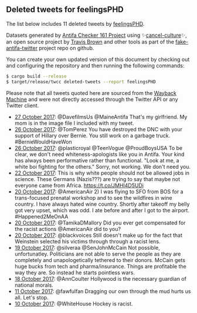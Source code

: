 ## Deleted tweets for feelingsPHD

The list below includes 11 deleted tweets by
[feelingsPHD](https://twitter.com/feelingsPHD).



Datasets generated by [Antifa Checker 161 Project](https://twitter.com/antifacheck161) using ✨[cancel-culture](https://github.com/travisbrown/cancel-culture)✨, an open source project by 
[Travis Brown](https://twitter.com/travisbrown) and other tools as part of the 
[fake-antifa-twitter](https://github.com/antifacheck161/fake-antifa-twitter) project repo on github.

You can create your own updated version of this document by checking out and configuring the
repository and then running the following commands:

```bash
$ cargo build --release
$ target/release/twcc deleted-tweets --report feelingsPHD
```

Please note that all tweets quoted here are sourced from the
[Wayback Machine](https://web.archive.org) and were not directly accessed through the Twitter API or
any Twitter client.

* [27 October 2017](https://web.archive.org/web/20171027210417/https://twitter.com/feelingsPhD/status/924018941118251008): @DavefilmsUs @MaineAntifa That's my girlfriend. My mom is in the image file I included with my tweet. <!--924018941118251008-->
* [26 October 2017](https://web.archive.org/web/20171026151804/https://twitter.com/feelingsPhD/status/923569424963162112): @TomPerez You have destroyed the DNC with your support of Hillary over Bernie.  You still work on a garbage truck.  #BernieWouldHaveWon <!--923569424963162112-->
* [26 October 2017](https://web.archive.org/web/20171026121421/https://twitter.com/feelingsPhD/status/923523191179444226): @plasticroyal @TeenVogue @ProudBoysUSA To be clear, we don't need whiteness-apologists like you in Antifa. Your kind has always been performative rather than functional. "Look at me, a white boi fighting for the others." Sorry, not working. We don't need you. <!--923523191179444226-->
* [22 October 2017](https://web.archive.org/web/20171022211931/https://twitter.com/feelingsPhD/status/922210835388395526): This is why white people should not be allowed jobs in science. These Germans (Nazis???) are trying to say that maybe not everyone came from Africa.  https://t.co/JMHI4D5UDi <!--922210835388395526-->
* [20 October 2017](https://web.archive.org/web/20171020203652/https://twitter.com/feelingsPhD/status/921475326437412865): @AmericanAir 2) I was flying to SFO from BOS for a trans-focused prenatal workshop and to see the wildfires in wine country. I have always hated wine country. Shortly after takeoff my belly got very upset, which was odd. I ate before and after I got to the airport.  #Happened2MeOnAA <!--921475326437412865-->
* [20 October 2017](https://web.archive.org/web/20171020193300/https://twitter.com/feelingsPhD/status/921459253843496961): @TamikaDMallory Did you ever get compensated for the racist actions @AmericanAir did to you? <!--921459253843496961-->
* [20 October 2017](https://web.archive.org/web/20171020140744/https://twitter.com/feelingsPhD/status/921377397831884800): @blackvoices Still doesn't make up for the fact that Weinstein selected his victims through through a racist lens. <!--921377397831884800-->
* [19 October 2017](https://web.archive.org/web/20171019144338/https://twitter.com/feelingsPHD/status/921024044476043266): @silveraa @SenJohnMcCain Not possible, unfortunatley. Politicians are not able to serve the people as they are completely and unapologetically tethered to their donors. McCain gets huge bucks from tech and pharma/insurance. Things are profitable the way they are. So instead he starts pointless wars. <!--921024044476043266-->
* [18 October 2017](https://web.archive.org/web/20171018164213/https://twitter.com/feelingsPHD/status/920691499108655106): @AnnCoulter Hollywood is the necessary guardian of national morals. <!--920691499108655106-->
* [11 October 2017](https://web.archive.org/web/20171011125328/https://twitter.com/feelingsPHD/status/918097217193463809): @fawfulfan Dragging our own through the mud hurts us all. Let's stop. <!--918097217193463809-->
* [10 October 2017](https://web.archive.org/web/20171010192230/https://twitter.com/feelingsPHD/status/917832732780171264): @WhiteHouse Hockey is racist. <!--917832732780171264-->
